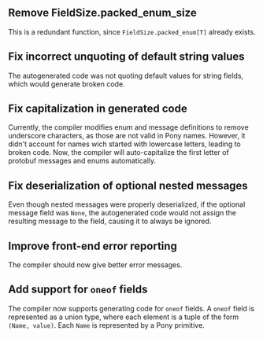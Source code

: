 ## Remove FieldSize.packed_enum_size

This is a redundant function, since `FieldSize.packed_enum[T]` already exists.

## Fix incorrect unquoting of default string values

The autogenerated code was not quoting default values for string fields, which would generate broken code.

## Fix capitalization in generated code

Currently, the compiler modifies enum and message definitions to remove underscore characters, as those are not valid in Pony names. However, it didn't account for names wich started with lowercase letters, leading to broken code. Now, the compiler will auto-capitalize the first letter of protobuf messages and enums automatically.

## Fix deserialization of optional nested messages

Even though nested messages were properly deserialized, if the optional message field was `None`, the autogenerated code would not assign the resulting message to the field, causing it to always be ignored.

## Improve front-end error reporting

The compiler should now give better error messages.

## Add support for `oneof` fields

The compiler now supports generating code for `oneof` fields. A `oneof` field is represented as a union type, where each element is a tuple of the form `(Name, value)`. Each `Name` is represented by a Pony primitive.

